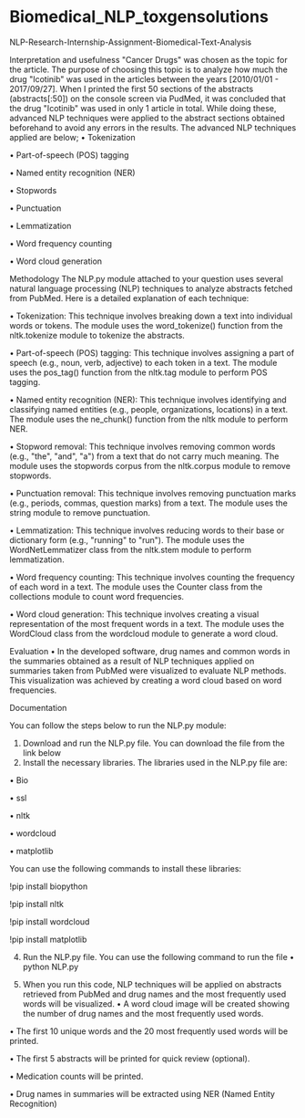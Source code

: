 # Biomedical_NLP_toxgensolutions
NLP-Research-Internship-Assignment-Biomedical-Text-Analysis

Interpretation and usefulness
"Cancer Drugs" was chosen as the topic for the article. The purpose of choosing this topic is to analyze how much the drug "Icotinib" was used in the articles between the years [2010/01/01 - 2017/09/27]. When I printed the first 50 sections of the abstracts (abstracts[:50]) on the console screen via PudMed, it was concluded that the drug "Icotinib" was used in only 1 article in total. While doing these, advanced NLP techniques were applied to the abstract sections obtained beforehand to avoid any errors in the results. The advanced NLP techniques applied are below;
•	Tokenization

•	Part-of-speech (POS) tagging

•	Named entity recognition (NER)

•	Stopwords

•	Punctuation

•	Lemmatization

•	Word frequency counting

•	Word cloud generation

Methodology
The NLP.py module attached to your question uses several natural language processing (NLP) techniques to analyze abstracts fetched from PubMed. Here is a detailed explanation of each technique:

•	Tokenization: This technique involves breaking down a text into individual words or tokens. The module uses the word_tokenize() function from the nltk.tokenize module to tokenize the abstracts.

•	Part-of-speech (POS) tagging: This technique involves assigning a part of speech (e.g., noun, verb, adjective) to each token in a text. The module uses the pos_tag() function from the nltk.tag module to perform POS tagging.

•	Named entity recognition (NER): This technique involves identifying and classifying named entities (e.g., people, organizations, locations) in a text. The module uses the ne_chunk() function from the nltk module to perform NER.

•	Stopword removal: This technique involves removing common words (e.g., "the", "and", "a") from a text that do not carry much meaning. The module uses the stopwords corpus from the nltk.corpus module to remove stopwords.

•	Punctuation removal: This technique involves removing punctuation marks (e.g., periods, commas, question marks) from a text. The module uses the string module to remove punctuation.

•	Lemmatization: This technique involves reducing words to their base or dictionary form (e.g., "running" to "run"). The module uses the WordNetLemmatizer class from the nltk.stem module to perform lemmatization.

•	Word frequency counting: This technique involves counting the frequency of each word in a text. The module uses the Counter class from the collections module to count word frequencies.

•	Word cloud generation: This technique involves creating a visual representation of the most frequent words in a text. The module uses the WordCloud class from the wordcloud module to generate a word cloud.



Evaluation
•	In the developed software, drug names and common words in the summaries obtained as a result of NLP techniques applied on summaries taken from PubMed were visualized to evaluate NLP methods. This visualization was achieved by creating a word cloud based on word frequencies.

Documentation

You can follow the steps below to run the NLP.py module:
1.	Download and run the NLP.py file. You can download the file from the link below
2.	Install the necessary libraries. The libraries used in the NLP.py file are:

•	Bio

•	ssl

•	nltk

•	wordcloud

•	matplotlib



You can use the following commands to install these libraries: 

!pip install biopython

!pip install nltk

!pip install wordcloud

!pip install matplotlib

4.	Run the NLP.py file. You can use the following command to run the file
•	python NLP.py

5.	When you run this code, NLP techniques will be applied on abstracts retrieved from PubMed and drug names and the most frequently used words will be visualized.
•	A word cloud image will be created showing the number of drug names and the most frequently used words.

•	The first 10 unique words and the 20 most frequently used words will be printed.

•	The first 5 abstracts will be printed for quick review (optional).

•	Medication counts will be printed.

•	Drug names in summaries will be extracted using NER (Named Entity Recognition)




